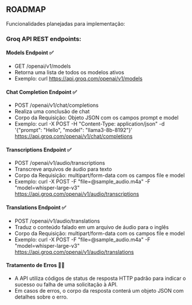## ROADMAP

Funcionalidades planejadas para implementação:

### Groq API REST endpoints:

#### Models Endpoint ✅

- GET /openai/v1/models
- Retorna uma lista de todos os modelos ativos
- Exemplo: curl https://api.groq.com/openai/v1/models

#### Chat Completion Endpoint ✅

- POST /openai/v1/chat/completions
- Realiza uma conclusão de chat
- Corpo da Requisição: Objeto JSON com os campos prompt e model
- Exemplo: curl -X POST -H "Content-Type: application/json" -d '{"prompt": "Hello", "model": "llama3-8b-8192"}' https://api.groq.com/openai/v1/chat/completions

#### Transcriptions Endpoint ✅

- POST /openai/v1/audio/transcriptions
- Transcreve arquivos de áudio para texto
- Corpo da Requisição: multipart/form-data com os campos file e model
- Exemplo: curl -X POST -F "file=@sample_audio.m4a" -F "model=whisper-large-v3" https://api.groq.com/openai/v1/audio/transcriptions

#### Translations Endpoint ✅

- POST /openai/v1/audio/translations
- Traduz o conteúdo falado em um arquivo de áudio para o inglês
- Corpo da Requisição: multipart/form-data com os campos file e model
- Exemplo: curl -X POST -F "file=@sample_audio.m4a" -F "model=whisper-large-v3" https://api.groq.com/openai/v1/audio/translations

#### Tratamento de Erros 🚩🚧

- A API utiliza códigos de status de resposta HTTP padrão para indicar o sucesso ou falha de uma solicitação à API.
- Em casos de erros, o corpo da resposta conterá um objeto JSON com detalhes sobre o erro.